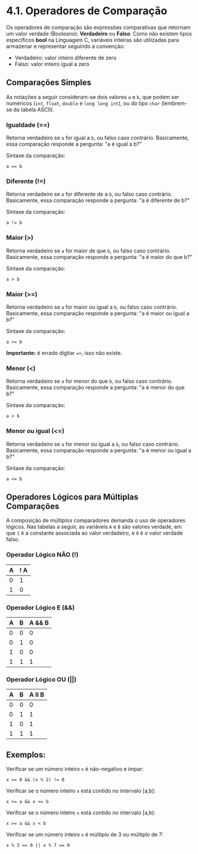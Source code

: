 # 4.1. Operadores de Comparação

Os operadores de comparação são expressões comparativas que retornam um valor verdade (Booleano): **Verdadeiro** ou **Falso**. Como não existem tipos específicos **bool** na Linguagem C, variáveis inteiras são utilizadas para armazenar e representar seguindo a convenção:

- Verdadeiro: valor inteiro diferente de zero
- Falso: valor inteiro igual a zero

## Comparações Simples

As notações a seguir consideram-se dois valores ```a``` e ```b```, que podem ser numéricos (```int```, ```float```, ```double``` e ```long long int```), ou do tipo ```char``` (lembrem-se da tabela ASCII).

### Igualdade (==)

Retorna verdadeiro se ```a``` for igual a ```b```, ou falso caso contrário. Basicamente, essa comparação responde a pergunta: "a é igual a b?"

Sintaxe da comparação:

```
a == b
```

### Diferente (!=)

Retorna verdadeiro se ```a``` for diferente de a ```b```, ou falso caso contrário. Basicamente, essa comparação responde a pergunta: "a é diferente de b?"

Sintaxe da comparação:

```
a != b
```

### Maior (>)

Retorna verdadeiro se ```a``` for maior de que ```b```, ou falso caso contrário. Basicamente, essa comparação responde a pergunta: "a é maior do que b?"

Sintaxe da comparação:

```
a > b
```

### Maior (>=)

Retorna verdadeiro se ```a``` for maior ou igual a ```b```, ou falso caso contrário. Basicamente, essa comparação responde a pergunta: "a é maior ou igual a b?"

Sintaxe da comparação:

```
a >= b
```

**Importante:** é errado digitar ```=>```, isso não existe.


### Menor (<)

Retorna verdadeiro se ```a``` for menor do que ```b```, ou falso caso contrário. Basicamente, essa comparação responde a pergunta: "a é menor do que b?"

Sintaxe da comparação:

```
a < b
```

### Menor ou igual (<=)

Retorna verdadeiro se ```a``` for menor ou igual a ```b```, ou falso caso contrário. Basicamente, essa comparação responde a pergunta: "a é menor ou igual a b?"

Sintaxe da comparação:

```
a <= b
```

## Operadores Lógicos para Múltiplas Comparações

A composição de múltiplos comparadores demanda o uso de operadores lógicos. Nas tabelas a seguir, as variáveis ```A``` e ```B``` são valores verdade, em que ```1``` é a constante associada ao valor verdadeiro, e ```0``` é o valor verdade falso.

### Operador Lógico NÃO (!)

 A | ! A    |
 --| ------ |
 0 |   1    |
 1 |   0    |
 
### Operador Lógico E (&&)

 A | B | A && B |
 --| --| ------ |
 0 | 0 |   0    |
 0 | 1 |   0    |
 1 | 0 |   0    |
 1 | 1 |   1    |

 ### Operador Lógico OU (||)

 A | B | A II B |
 --| --| ------ |
 0 | 0 |   0    |
 0 | 1 |   1    |
 1 | 0 |   1    |
 1 | 1 |   1    |


## Exemplos:

Verificar se um número inteiro ```x``` é não-negativo e ímpar:

 ```
x >= 0 && (x % 2) != 0
```

Verificar se o número inteiro ```x``` está contido no intervalo [a,b]:

 ```
x >= a && x <= b
```

Verificar se o número inteiro ```x``` está contido no intervalo [a,b):

 ```
x >= a && x < b
```

Verificar se um número inteiro  ```x``` é múltiplo de 3 ou múltiplo de 7:

 ```
x % 3 == 0 || x % 7 == 0
```

